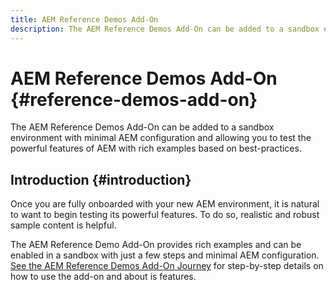 ```yaml
---
title: AEM Reference Demos Add-On
description: The AEM Reference Demos Add-On can be added to a sandbox environment with minimal AEM configuration and allowing you to test the powerful features of AEM with rich examples based on best-practices.
---
```


# AEM Reference Demos Add-On {#reference-demos-add-on}

The AEM Reference Demos Add-On can be added to a sandbox environment with minimal AEM configuration and allowing you to test the powerful features of AEM with rich examples based on best-practices.

## Introduction {#introduction}

Once you are fully onboarded with your new AEM environment, it is natural to want to begin testing its powerful features. To do so, realistic and robust sample content is helpful.

The AEM Reference Demo Add-On provides rich examples and can be enabled in a sandbox with just a few steps and minimal AEM configuration. [See the AEM Reference Demos Add-On Journey](/help/journey-sites/demos-add-on/overview.md) for step-by-step details on how to use the add-on and about is features.